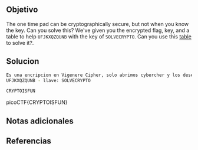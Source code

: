 ## Objetivo
The one time pad can be cryptographically secure, but not when you know the key. Can you solve this? We've given you the encrypted flag, key, and a table to help `UFJKXQZQUNB` with the key of `SOLVECRYPTO`. Can you use this [table](https://jupiter.challenges.picoctf.org/static/1fd21547c154c678d2dab145c29f1d79/table.txt) to solve it?.

## Solucion
```bash
Es una encripcion en Vigenere Cipher, solo abrimos cybercher y los desencriptamos:
UFJKXQZQUNB - llave: SOLVECRYPTO

CRYPTOISFUN

```
picoCTF{CRYPTOISFUN}
## Notas adicionales

## Referencias